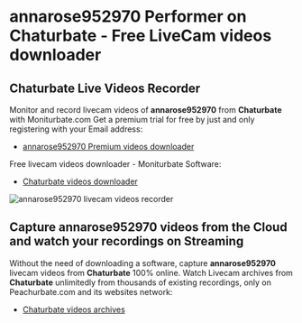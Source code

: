 # annarose952970 Performer on Chaturbate - Free LiveCam videos downloader

## Chaturbate Live Videos Recorder

Monitor and record livecam videos of **annarose952970** from **Chaturbate** with Moniturbate.com
Get a premium trial for free by just and only registering with your Email address:
* [annarose952970 Premium videos downloader](https://moniturbate.com/request-demo-licence-key.html)

Free livecam videos downloader - Moniturbate Software:
* [Chaturbate videos downloader](https://moniturbate.com/moniturbate-download-software.html)

![annarose952970 livecam videos recorder](https://peachurnet.com/templates/moniturbate-software.png)


## Capture annarose952970 videos from the Cloud and watch your recordings on Streaming

Without the need of downloading a software, capture **annarose952970** livecam videos from **Chaturbate** 100% online.
Watch Livecam archives from **Chaturbate** unlimitedly from thousands of existing recordings, only on Peachurbate.com and its websites network:
* [Chaturbate videos archives](https://peachurnet.com/)